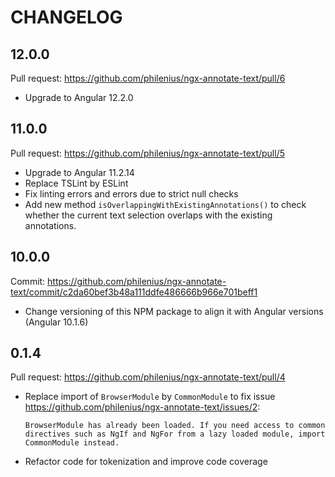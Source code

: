 # CHANGELOG

## 12.0.0

Pull request: https://github.com/philenius/ngx-annotate-text/pull/6

* Upgrade to Angular 12.2.0

## 11.0.0

Pull request: https://github.com/philenius/ngx-annotate-text/pull/5

* Upgrade to Angular 11.2.14
* Replace TSLint by ESLint
* Fix linting errors and errors due to strict null checks
* Add new method `isOverlappingWithExistingAnnotations()` to check whether the current text selection overlaps with the existing annotations.


## 10.0.0

Commit: https://github.com/philenius/ngx-annotate-text/commit/c2da60bef3b48a111ddfe486666b966e701beff1

* Change versioning of this NPM package to align it with Angular versions (Angular 10.1.6)


## 0.1.4

Pull request: https://github.com/philenius/ngx-annotate-text/pull/4

* Replace import of `BrowserModule` by `CommonModule` to fix issue https://github.com/philenius/ngx-annotate-text/issues/2:
   ```
   BrowserModule has already been loaded. If you need access to common directives such as NgIf and NgFor from a lazy loaded module, import CommonModule instead.
   ```
* Refactor code for tokenization and improve code coverage
